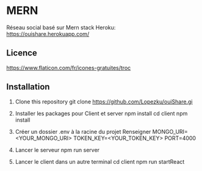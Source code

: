 # MERN

Réseau social basé sur Mern stack
Heroku: https://ouishare.herokuapp.com/

## Licence

https://www.flaticon.com/fr/icones-gratuites/troc

## Installation

1. Clone this repository
   git clone https://github.com/Lopezku/ouiShare.gi

2. Installer les packages pour Client et server
   npm install
   cd client
   npm install

3. Créer un dossier .env à la racine du projet
   Renseigner
   MONGO_URI=<YOUR_MONGO_URI>
   TOKEN_KEY=<YOUR_TOKEN_KEY>
   PORT=4000

4. Lancer le serveur
   npm run server

5. Lancer le client dans un autre terminal
   cd client
   npm run startReact
